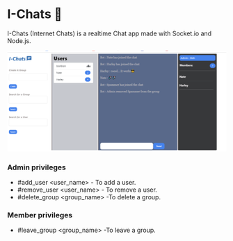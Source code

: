 # I-Chats 💬

I-Chats (Internet Chats) is a realtime Chat app made with Socket.io and Node.js.

![](public/I-chats_image.png)

### Admin privileges
* #add_user <user_name> - To add a user.
* #remove_user <user_name> - To remove a user.
* #delete_group <group_name> -To delete a group.

### Member privileges
* #leave_group <group_name> -To leave a group.
